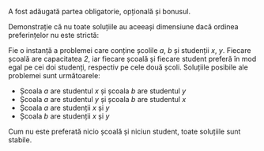 A fost adăugată partea obligatorie, opțională și bonusul.

Demonstrație că nu toate soluțiile au aceeași dimensiune dacă ordinea
preferințelor nu este strictă:

Fie o instanță a problemei care conține școlile *a*, *b* și studenții *x*, *y*.
Fiecare școală are capacitatea *2*, iar fiecare școală și fiecare student
preferă în mod egal pe cei doi studenți, respectiv pe cele două școli. Soluțiile
posibile ale problemei sunt următoarele:

- Școala *a* are studentul *x* și școala *b* are studentul *y*
- Școala *a* are studentul *y* și școala *b* are studentul *x*
- Școala *a* are studenții *x* și *y*
- Școala *b* are studenții *x* și *y*

Cum nu este preferată nicio școală și niciun student, toate soluțiile sunt
stabile.
